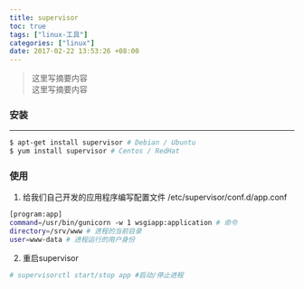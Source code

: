 ```yaml
---
title: supervisor
toc: true
tags: ["linux-工具"]
categories: ["linux"]
date: 2017-02-22 13:53:26 +08:00
---
```

> 这里写摘要内容  
> 这里写摘要内容

<!--more-->

### 安装
---
```bash
$ apt-get install supervisor # Debian / Ubuntu
$ yum install supervisor # Centos / RedHat
```

### 使用
1. 给我们自己开发的应用程序编写配置文件
/etc/supervisor/conf.d/app.conf
```bash
[program:app]
command=/usr/bin/gunicorn -w 1 wsgiapp:application # 命令
directory=/srv/www # 进程的当前目录
user=www-data # 进程运行的用户身份
```

2. 重启supervisor
```bash
# supervisorctl start/stop app #启动/停止进程
```
